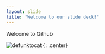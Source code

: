 ```yaml
---
layout: slide
title: "Welcome to our slide deck!"
---
```


Welcome to Github

![defunktocat](https://octodex.github.com/images/defunktocat.png)
{: .center}
